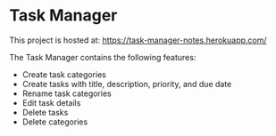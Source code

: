 # Task Manager
This project is hosted at: https://task-manager-notes.herokuapp.com/

The Task Manager contains the following features:
  - Create task categories
  - Create tasks with title, description, priority, and due date
  - Rename task categories
  - Edit task details
  - Delete tasks
  - Delete categories
